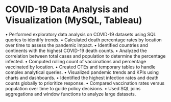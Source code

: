 # COVID-19 Data Analysis and Visualization (MySQL, Tableau)

•	Performed exploratory data analysis on COVID-19 datasets using SQL queries to identify trends. 
•	Calculated death percentage rates by location over time to assess the pandemic impact.
•	Identified countries and continents with the highest COVID-19 death counts.
•	Analyzed the correlation between total cases and population to determine the percentage infected.
•	Computed rolling count of vaccinations and percentage vaccinated by location.
•	Created CTEs and temporary tables to handle complex analytical queries.
•	Visualized pandemic trends and KPIs using charts and dashboards.
•	Identified the highest infection rates and death counts globally to prioritize response.
•	Compared vaccination rates versus population over time to guide policy decisions.
•	Used SQL joins aggregations and window functions to analyze large datasets.
